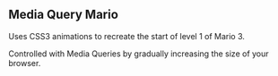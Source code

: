 Media Query Mario
----------------

Uses CSS3 animations to recreate the start of level 1 of Mario 3.

Controlled with Media Queries by gradually increasing the size of your browser.